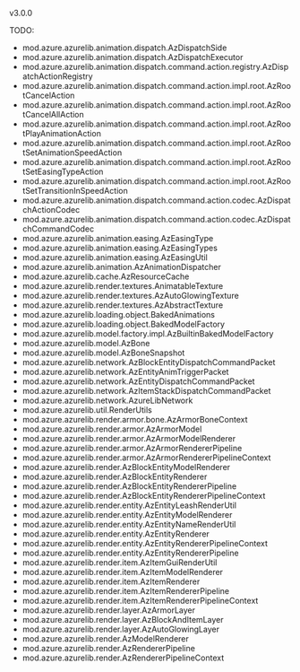 v3.0.0

TODO: 
- mod.azure.azurelib.animation.dispatch.AzDispatchSide
- mod.azure.azurelib.animation.dispatch.AzDispatchExecutor
- mod.azure.azurelib.animation.dispatch.command.action.registry.AzDispatchActionRegistry
- mod.azure.azurelib.animation.dispatch.command.action.impl.root.AzRootCancelAction
- mod.azure.azurelib.animation.dispatch.command.action.impl.root.AzRootCancelAllAction
- mod.azure.azurelib.animation.dispatch.command.action.impl.root.AzRootPlayAnimationAction
- mod.azure.azurelib.animation.dispatch.command.action.impl.root.AzRootSetAnimationSpeedAction
- mod.azure.azurelib.animation.dispatch.command.action.impl.root.AzRootSetEasingTypeAction
- mod.azure.azurelib.animation.dispatch.command.action.impl.root.AzRootSetTransitionInSpeedAction
- mod.azure.azurelib.animation.dispatch.command.action.codec.AzDispatchActionCodec
- mod.azure.azurelib.animation.dispatch.command.action.codec.AzDispatchCommandCodec
- mod.azure.azurelib.animation.easing.AzEasingType
- mod.azure.azurelib.animation.easing.AzEasingTypes
- mod.azure.azurelib.animation.easing.AzEasingUtil
- mod.azure.azurelib.animation.AzAnimationDispatcher
- mod.azure.azurelib.cache.AzResourceCache
- mod.azure.azurelib.render.textures.AnimatableTexture
- mod.azure.azurelib.render.textures.AzAutoGlowingTexture
- mod.azure.azurelib.render.textures.AzAbstractTexture
- mod.azure.azurelib.loading.object.BakedAnimations
- mod.azure.azurelib.loading.object.BakedModelFactory
- mod.azure.azurelib.model.factory.impl.AzBuiltinBakedModelFactory
- mod.azure.azurelib.model.AzBone
- mod.azure.azurelib.model.AzBoneSnapshot
- mod.azure.azurelib.network.AzBlockEntityDispatchCommandPacket
- mod.azure.azurelib.network.AzEntityAnimTriggerPacket
- mod.azure.azurelib.network.AzEntityDispatchCommandPacket
- mod.azure.azurelib.network.AzItemStackDispatchCommandPacket
- mod.azure.azurelib.network.AzureLibNetwork
- mod.azure.azurelib.util.RenderUtils
- mod.azure.azurelib.render.armor.bone.AzArmorBoneContext
- mod.azure.azurelib.render.armor.AzArmorModel
- mod.azure.azurelib.render.armor.AzArmorModelRenderer
- mod.azure.azurelib.render.armor.AzArmorRendererPipeline
- mod.azure.azurelib.render.armor.AzArmorRendererPipelineContext
- mod.azure.azurelib.render.AzBlockEntityModelRenderer
- mod.azure.azurelib.render.AzBlockEntityRenderer
- mod.azure.azurelib.render.AzBlockEntityRendererPipeline
- mod.azure.azurelib.render.AzBlockEntityRendererPipelineContext
- mod.azure.azurelib.render.entity.AzEntityLeashRenderUtil
- mod.azure.azurelib.render.entity.AzEntityModelRenderer
- mod.azure.azurelib.render.entity.AzEntityNameRenderUtil
- mod.azure.azurelib.render.entity.AzEntityRenderer
- mod.azure.azurelib.render.entity.AzEntityRendererPipelineContext
- mod.azure.azurelib.render.entity.AzEntityRendererPipeline
- mod.azure.azurelib.render.item.AzItemGuiRenderUtil
- mod.azure.azurelib.render.item.AzItemModelRenderer
- mod.azure.azurelib.render.item.AzItemRenderer
- mod.azure.azurelib.render.item.AzItemRendererPipeline
- mod.azure.azurelib.render.item.AzItemRendererPipelineContext
- mod.azure.azurelib.render.layer.AzArmorLayer
- mod.azure.azurelib.render.layer.AzBlockAndItemLayer
- mod.azure.azurelib.render.layer.AzAutoGlowingLayer
- mod.azure.azurelib.render.AzModelRenderer
- mod.azure.azurelib.render.AzRendererPipeline
- mod.azure.azurelib.render.AzRendererPipelineContext